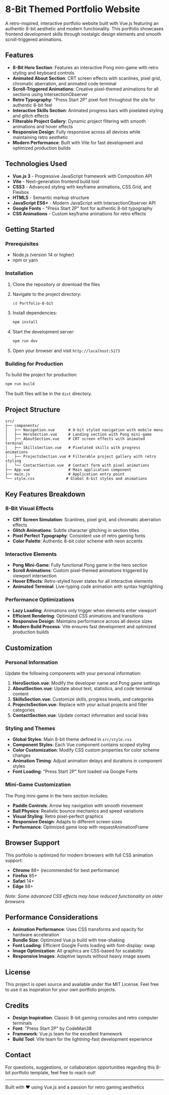 # 8-Bit Themed Portfolio Website

A retro-inspired, interactive portfolio website built with Vue.js featuring an authentic 8-bit aesthetic and modern functionality. This portfolio showcases frontend development skills through nostalgic design elements and smooth scroll-triggered animations.

## Features

- **8-Bit Hero Section**: Features an interactive Pong mini-game with retro styling and keyboard controls
- **Animated About Section**: CRT screen effects with scanlines, pixel grid, chromatic aberration, and animated code terminal
- **Scroll-Triggered Animations**: Creative pixel-themed animations for all sections using IntersectionObserver
- **Retro Typography**: "Press Start 2P" pixel font throughout the site for authentic 8-bit feel
- **Interactive Skills Section**: Animated progress bars with pixelated styling and glitch effects
- **Filterable Project Gallery**: Dynamic project filtering with smooth animations and hover effects
- **Responsive Design**: Fully responsive across all devices while maintaining retro aesthetic
- **Modern Performance**: Built with Vite for fast development and optimized production builds

## Technologies Used

- **Vue.js 3** - Progressive JavaScript framework with Composition API
- **Vite** - Next-generation frontend build tool
- **CSS3** - Advanced styling with keyframe animations, CSS Grid, and Flexbox
- **HTML5** - Semantic markup structure
- **JavaScript ES6+** - Modern JavaScript with IntersectionObserver API
- **Google Fonts** - "Press Start 2P" font for authentic 8-bit typography
- **CSS Animations** - Custom keyframe animations for retro effects

## Getting Started

### Prerequisites

- Node.js (version 14 or higher)
- npm or yarn

### Installation

1. Clone the repository or download the files
2. Navigate to the project directory:
   ```bash
   cd Portfolio-8-bit
   ```

3. Install dependencies:
   ```bash
   npm install
   ```

4. Start the development server:
   ```bash
   npm run dev
   ```

5. Open your browser and visit `http://localhost:5173`

### Building for Production

To build the project for production:

```bash
npm run build
```

The built files will be in the `dist` directory.

## Project Structure

```
src/
├── components/
│   ├── Navigation.vue      # 8-bit styled navigation with mobile menu
│   ├── HeroSection.vue     # Landing section with Pong mini-game
│   ├── AboutSection.vue    # CRT screen effects with animated terminal
│   ├── SkillsSection.vue   # Pixelated skills with progress animations
│   ├── ProjectsSection.vue # Filterable project gallery with retro styling
│   └── ContactSection.vue  # Contact form with pixel animations
├── App.vue                 # Main application component
├── main.js                 # Application entry point
└── style.css              # Global 8-bit styles and animations
```

## Key Features Breakdown

### 8-Bit Visual Effects
- **CRT Screen Simulation**: Scanlines, pixel grid, and chromatic aberration effects
- **Glitch Animations**: Subtle character glitching in section titles
- **Pixel Perfect Typography**: Consistent use of retro gaming fonts
- **Color Palette**: Authentic 8-bit color scheme with neon accents

### Interactive Elements
- **Pong Mini-Game**: Fully functional Pong game in the hero section
- **Scroll Animations**: Custom pixel-themed animations triggered by viewport intersection
- **Hover Effects**: Retro-styled hover states for all interactive elements
- **Animated Terminal**: Live-typing code animation with syntax highlighting

### Performance Optimizations
- **Lazy Loading**: Animations only trigger when elements enter viewport
- **Efficient Rendering**: Optimized CSS animations and transitions
- **Responsive Design**: Maintains performance across all device sizes
- **Modern Build Process**: Vite ensures fast development and optimized production builds

## Customization

### Personal Information

Update the following components with your personal information:

1. **HeroSection.vue**: Modify the developer name and Pong game settings
2. **AboutSection.vue**: Update about text, statistics, and code terminal content
3. **SkillsSection.vue**: Customize skills, progress levels, and categories
4. **ProjectsSection.vue**: Replace with your actual projects and filter categories
5. **ContactSection.vue**: Update contact information and social links

### Styling and Themes

- **Global Styles**: Main 8-bit theme defined in `src/style.css`
- **Component Styles**: Each Vue component contains scoped styling
- **Color Customization**: Modify CSS custom properties for color scheme changes
- **Animation Timing**: Adjust animation delays and durations in component styles
- **Font Loading**: "Press Start 2P" font loaded via Google Fonts

### Mini-Game Customization

The Pong mini-game in the hero section includes:
- **Paddle Controls**: Arrow key navigation with smooth movement
- **Ball Physics**: Realistic bounce mechanics and speed variations
- **Visual Styling**: Retro pixel-perfect graphics
- **Responsive Design**: Adapts to different screen sizes
- **Performance**: Optimized game loop with requestAnimationFrame

## Browser Support

This portfolio is optimized for modern browsers with full CSS animation support:

- **Chrome** 88+ (recommended for best performance)
- **Firefox** 85+
- **Safari** 14+
- **Edge** 88+

*Note: Some advanced CSS effects may have reduced functionality on older browsers*

## Performance Considerations

- **Animation Performance**: Uses CSS transforms and opacity for hardware acceleration
- **Bundle Size**: Optimized Vue.js build with tree-shaking
- **Font Loading**: Efficient Google Fonts loading with font-display: swap
- **Image Optimization**: All graphics are CSS-based for scalability
- **Responsive Images**: Adaptive layouts without heavy image assets

## License

This project is open source and available under the MIT License. Feel free to use it as inspiration for your own portfolio projects.

## Credits

- **Design Inspiration**: Classic 8-bit gaming consoles and retro computer terminals
- **Font**: "Press Start 2P" by CodeMan38
- **Framework**: Vue.js team for the excellent framework
- **Build Tool**: Vite team for the lightning-fast development experience

## Contact

For questions, suggestions, or collaboration opportunities regarding this 8-bit portfolio template, feel free to reach out!

---

Built with ❤️ using Vue.js and a passion for retro gaming aesthetics

